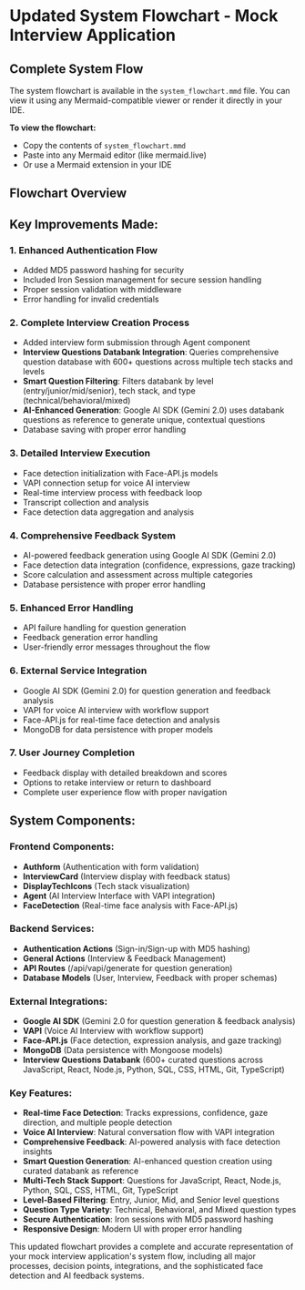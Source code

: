 # Updated System Flowchart - Mock Interview Application

## Complete System Flow

The system flowchart is available in the `system_flowchart.mmd` file. You can view it using any Mermaid-compatible viewer or render it directly in your IDE.

**To view the flowchart:**
- Copy the contents of `system_flowchart.mmd` 
- Paste into any Mermaid editor (like mermaid.live)
- Or use a Mermaid extension in your IDE

## Flowchart Overview

## Key Improvements Made:

### 1. **Enhanced Authentication Flow**
- Added MD5 password hashing for security
- Included Iron Session management for secure session handling
- Proper session validation with middleware
- Error handling for invalid credentials

### 2. **Complete Interview Creation Process**
- Added interview form submission through Agent component
- **Interview Questions Databank Integration**: Queries comprehensive question database with 600+ questions across multiple tech stacks and levels
- **Smart Question Filtering**: Filters databank by level (entry/junior/mid/senior), tech stack, and type (technical/behavioral/mixed)
- **AI-Enhanced Generation**: Google AI SDK (Gemini 2.0) uses databank questions as reference to generate unique, contextual questions
- Database saving with proper error handling

### 3. **Detailed Interview Execution**
- Face detection initialization with Face-API.js models
- VAPI connection setup for voice AI interview
- Real-time interview process with feedback loop
- Transcript collection and analysis
- Face detection data aggregation and analysis

### 4. **Comprehensive Feedback System**
- AI-powered feedback generation using Google AI SDK (Gemini 2.0)
- Face detection data integration (confidence, expressions, gaze tracking)
- Score calculation and assessment across multiple categories
- Database persistence with proper error handling

### 5. **Enhanced Error Handling**
- API failure handling for question generation
- Feedback generation error handling
- User-friendly error messages throughout the flow

### 6. **External Service Integration**
- Google AI SDK (Gemini 2.0) for question generation and feedback analysis
- VAPI for voice AI interview with workflow support
- Face-API.js for real-time face detection and analysis
- MongoDB for data persistence with proper models

### 7. **User Journey Completion**
- Feedback display with detailed breakdown and scores
- Options to retake interview or return to dashboard
- Complete user experience flow with proper navigation

## System Components:

### **Frontend Components:**
- **Authform** (Authentication with form validation)
- **InterviewCard** (Interview display with feedback status)
- **DisplayTechIcons** (Tech stack visualization)
- **Agent** (AI Interview Interface with VAPI integration)
- **FaceDetection** (Real-time face analysis with Face-API.js)

### **Backend Services:**
- **Authentication Actions** (Sign-in/Sign-up with MD5 hashing)
- **General Actions** (Interview & Feedback Management)
- **API Routes** (/api/vapi/generate for question generation)
- **Database Models** (User, Interview, Feedback with proper schemas)

### **External Integrations:**
- **Google AI SDK** (Gemini 2.0 for question generation & feedback analysis)
- **VAPI** (Voice AI Interview with workflow support)
- **Face-API.js** (Face detection, expression analysis, and gaze tracking)
- **MongoDB** (Data persistence with Mongoose models)
- **Interview Questions Databank** (600+ curated questions across JavaScript, React, Node.js, Python, SQL, CSS, HTML, Git, TypeScript)

### **Key Features:**
- **Real-time Face Detection**: Tracks expressions, confidence, gaze direction, and multiple people detection
- **Voice AI Interview**: Natural conversation flow with VAPI integration
- **Comprehensive Feedback**: AI-powered analysis with face detection insights
- **Smart Question Generation**: AI-enhanced question creation using curated databank as reference
- **Multi-Tech Stack Support**: Questions for JavaScript, React, Node.js, Python, SQL, CSS, HTML, Git, TypeScript
- **Level-Based Filtering**: Entry, Junior, Mid, and Senior level questions
- **Question Type Variety**: Technical, Behavioral, and Mixed question types
- **Secure Authentication**: Iron sessions with MD5 password hashing
- **Responsive Design**: Modern UI with proper error handling

This updated flowchart provides a complete and accurate representation of your mock interview application's system flow, including all major processes, decision points, integrations, and the sophisticated face detection and AI feedback systems.
